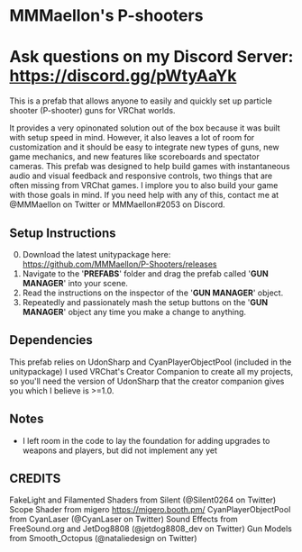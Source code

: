 # MMMaellon's P-shooters

# Ask questions on my Discord Server: https://discord.gg/pWtyAaYk

This is a prefab that allows anyone to easily and quickly set up particle shooter (P-shooter) guns for VRChat worlds.

It provides a very opinonated solution out of the box because it was built with setup speed in mind.
However, it also leaves a lot of room for customization and it should be easy to integrate new types of guns, new game mechanics, and new features like scoreboards and spectator cameras.
This prefab was designed to help build games with instantaneous audio and visual feedback and responsive controls, two things that are often missing from VRChat games.
I implore you to also build your game with those goals in mind.
If you need help with any of this, contact me at @MMMaellon on Twitter or MMMaellon#2053 on Discord.

## Setup Instructions

0) Download the latest unitypackage here: <https://github.com/MMMaellon/P-Shooters/releases>
1) Navigate to the '__PREFABS__' folder and drag the prefab called '__GUN MANAGER__' into your scene.
2) Read the instructions on the inspector of the '__GUN MANAGER__' object.
3) Repeatedly and passionately mash the setup buttons on the '__GUN MANAGER__' object any time you make a change to anything.

## Dependencies

This prefab relies on UdonSharp and CyanPlayerObjectPool (included in the unitypackage)
I used VRChat's Creator Companion to create all my projects, so you'll need the version of UdonSharp that the creator companion gives you which I believe is >=1.0.

## Notes

- I left room in the code to lay the foundation for adding upgrades to weapons and players, but did not implement any yet

## CREDITS

FakeLight and Filamented Shaders from Silent (@Silent0264 on Twitter)
Scope Shader from migero <https://migero.booth.pm/>
CyanPlayerObjectPool from CyanLaser (@CyanLaser on Twitter)
Sound Effects from FreeSound.org and JetDog8808 (@jetdog8808_dev on Twitter)
Gun Models from Smooth_Octopus (@nataliedesign on Twitter)

